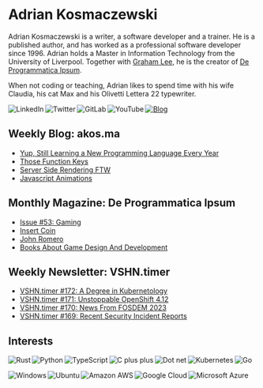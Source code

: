 # Adrian Kosmaczewski

Adrian Kosmaczewski is a writer, a software developer and a trainer. He is a published author, and has worked as a professional software developer since 1996. Adrian holds a Master in Information Technology from the University of Liverpool. Together with [Graham Lee](https://github.com/iamleeg/), he is the creator of [De Programmatica Ipsum](https://deprogrammaticaipsum.com).

When not coding or teaching, Adrian likes to spend time with his wife Claudia, his cat Max and his Olivetti Lettera 22 typewriter.

[<img align="left" alt="LinkedIn" src="https://img.shields.io/badge/linkedin-%230077B5.svg?&style=for-the-badge&logo=linkedin&logoColor=white">](https://linkedin.com/in/akosma) [<img align="left" alt="Twitter" src="https://img.shields.io/badge/twitter-%231DA1F2.svg?&style=for-the-badge&logo=twitter&logoColor=white">](https://mastodon.online/@akosma) [<img align="left" alt="GitLab" src="https://img.shields.io/badge/gitlab-%23330f63.svg?&style=for-the-badge&logo=gitlab&logoColor=white">](https://gitlab.com/akosma) [<img alt="YouTube" align="left" src="https://img.shields.io/badge/youtube-%23FF0000.svg?&style=for-the-badge&logo=youtube&logoColor=white">](https://www.youtube.com/@akosma) [<img alt="Blog" src="https://img.shields.io/badge/rss-%23FFA500.svg?&style=for-the-badge&logo=rss&logoColor=white">](https://akos.ma/index.xml)

## Weekly Blog: akos.ma

<!-- AKOSMA:START -->
- [Yup, Still Learning a New Programming Language Every Year](https://akos.ma/blog/yup-still-learning-a-new-programming-language-every-year/)
- [Those Function Keys](https://akos.ma/blog/those-function-keys/)
- [Server Side Rendering FTW](https://akos.ma/blog/server-side-rendering-ftw/)
- [Javascript Animations](https://akos.ma/blog/javascript-animations/)
<!-- AKOSMA:END -->

## Monthly Magazine: De Programmatica Ipsum

<!-- DEPROGIPSUM:START -->
- [Issue #53: Gaming](https://deprogrammaticaipsum.com/issue-53-gaming/)
- [Insert Coin](https://deprogrammaticaipsum.com/insert-coin/)
- [John Romero](https://deprogrammaticaipsum.com/john-romero/)
- [Books About Game Design And Development](https://deprogrammaticaipsum.com/books-about-game-design-and-development/)
<!-- DEPROGIPSUM:END -->

## Weekly Newsletter: VSHN.timer

<!-- VSHNTIMER:START -->
- [VSHN.timer #172: A Degree in Kubernetology](https://www.vshn.ch/blog/vshn-timer-172-a-degree-in-kubernetology/)
- [VSHN.timer #171: Unstoppable OpenShift 4.12](https://www.vshn.ch/blog/vshn-timer-171-unstoppable-openshift-4-12/)
- [VSHN.timer #170: News From FOSDEM 2023](https://www.vshn.ch/blog/vshn-timer-170-news-from-fosdem-2023/)
- [VSHN.timer #169: Recent Security Incident Reports](https://www.vshn.ch/blog/vshn-timer-169-recent-security-incident-reports/)
<!-- VSHNTIMER:END -->

## Interests

<img align="left" alt="Rust" src="https://img.shields.io/badge/rust-DEA584?logo=rust&logoColor=white&style=for-the-badge"> <img align="left" alt="Python" src="https://img.shields.io/badge/python-%233776AB.svg?&style=for-the-badge&logo=python&logoColor=white"> <img align="left" alt="TypeScript" src="https://img.shields.io/badge/typescript%20-%23007ACC.svg?&style=for-the-badge&logo=typescript&logoColor=white"> <img align="left" alt="C plus plus" src="https://img.shields.io/badge/c++%20-%2300599C.svg?&style=for-the-badge&logo=c%2B%2B&logoColor=white"> <img alt="Go" src="https://img.shields.io/badge/go-%2300ADD8.svg?&style=for-the-badge&logo=go&logoColor=white"> <img alt="Dot net" align="left" src="https://img.shields.io/badge/dotnet-net%23239120.svg?color=5C2D91&style=for-the-badge&logo=.net&logoColor=white"> <img align="left" alt="Kubernetes" src="https://img.shields.io/badge/kubernetes-326de6?logo=kubernetes&logoColor=white&style=for-the-badge">

<img align="left" alt="Windows" src="https://img.shields.io/badge/windows-0078D6?logo=windows&logoColor=white&style=for-the-badge"> <img align="left" alt="Ubuntu" src="https://img.shields.io/badge/ubuntu-E95420?logo=ubuntu&logoColor=white&style=for-the-badge"> <img align="left" alt="Amazon AWS" src="https://img.shields.io/badge/Amazon%20AWS-%23232F3E?logo=amazon-aws&logoColor=white&style=for-the-badge"> <img align="left" alt="Google Cloud" src="https://img.shields.io/badge/Google%20Cloud-%234285F4?logo=google-cloud&logoColor=white&style=for-the-badge "> <img alt="Microsoft Azure" src="https://img.shields.io/badge/Microsoft%20Azure-0089D6?logo=microsoft-azure&logoColor=white&style=for-the-badge">

